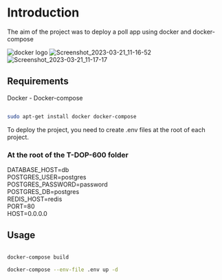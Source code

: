 # Introduction

The aim of the project was to deploy a poll app using docker and docker-compose

![docker logo](https://d1.awsstatic.com/acs/characters/Logos/Docker-Logo_Horizontel_279x131.b8a5c41e56b77706656d61080f6a0217a3ba356d.png)
![Screenshot_2023-03-21_11-16-52](https://user-images.githubusercontent.com/39527261/226577173-6d0d765e-31b8-4f8f-b707-b01483c5fc09.png)
![Screenshot_2023-03-21_11-17-17](https://user-images.githubusercontent.com/39527261/226577184-e3655aa1-ba06-48b7-87e1-e0fe9f3f43a2.png)

## Requirements

Docker - Docker-compose

```bash

sudo apt-get install docker docker-compose

```

To deploy the project, you need to create .env files at the root of each project.

### At the root of the T-DOP-600 folder

DATABASE_HOST=db
</br>
POSTGRES_USER=postgres
</br>
POSTGRES_PASSWORD=password
</br>
POSTGRES_DB=postgres
</br>
REDIS_HOST=redis
</br>
PORT=80
</br>
HOST=0.0.0.0



## Usage

```bash

docker-compose build

docker-compose --env-file .env up -d

```

